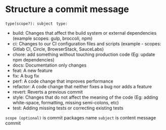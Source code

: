 # Structure a commit message
```type(scope?): subject ```
```type:```

- build: Changes that affect the build system or external dependencies (example scopes: gulp, broccoli, npm)
- ci: Changes to our CI configuration files and scripts (example - scopes: Gitlab CI, Circle, BrowserStack, SauceLabs)
- chore: add something without touching production code (Eg: update npm dependencies)
- docs: Documentation only changes
- feat: A new feature
- fix: A bug fix
- perf: A code change that improves performance
- refactor: A code change that neither fixes a bug nor adds a feature
- revert: Reverts a previous commit
- style: Changes that do not affect the meaning of the code (Eg: adding white-space, formatting, missing semi-colons, etc)
- test: Adding missing tests or correcting existing tests

```scope (optional)``` is commit packages name
```subject``` is content message commit